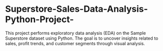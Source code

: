 # Superstore-Sales-Data-Analysis-Python-Project-
This project performs exploratory data analysis (EDA) on the Sample Superstore dataset using Python. The goal is to uncover insights related to sales, profit trends, and customer segments through visual analysis.
